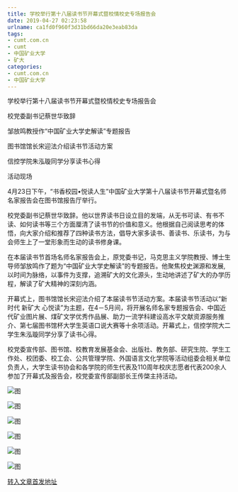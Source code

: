 ```yaml
---
title: 学校举行第十八届读书节开幕式暨校情校史专场报告会
date: 2019-04-27 02:23:58
urlname: ca1fd0f960f3d31bd66da20e3eab83da
tags: 
- cumt.com.cn
- cumt
- 中国矿业大学
- 矿大
categories:
- cumt.com.cn
- 中国矿业大学
---
```


学校举行第十八届读书节开幕式暨校情校史专场报告会

校党委副书记蔡世华致辞

邹放鸣教授作“中国矿业大学史解读”专题报告

图书馆馆长宋迎法介绍读书节活动方案

信控学院朱泓璇同学分享读书心得

活动现场

4月23日下午，“书香校园•悦读人生”中国矿业大学第十八届读书节开幕式暨名师名家报告会在图书馆报告厅举行。

校党委副书记蔡世华致辞。他以世界读书日设立目的发端，从无书可读、有书不读、如何读书等三个方面厘清了读书节的价值和意义。他根据自己阅读思考的体悟，向大家介绍和推荐了四种读书方法，倡导大家多读书、善读书、乐读书，为与会师生上了一堂形象而生动的读书修身课。

在本届读书节首场名师名家报告会上，原党委书记，马克思主义学院教授、博士生导师邹放鸣作了题为“中国矿业大学史解读”的专题报告。他聚焦校史渊源和发展,以时间为脉络，以事件为支撑，追溯矿大的文化源头，生动地讲述了矿大的办学历程，解读了矿大精神的深刻内涵。

开幕式上，图书馆馆长宋迎法介绍了本届读书节活动方案。本届读书节活动以“新时代 新矿大 心悦读”为主题，在4－5月间，将开展名师名家专题报告会、中国近代矿业图片展、煤矿文学优秀作品展、助力一流学科建设高水平文献资源服务推介、第七届图书馆杯大学生英语口说大赛等十余项活动。开幕式上，信控学院大二学生朱泓璇同学分享了读书心得。

校党委宣传部、图书馆、校教育发展基金会、出版社、教务部、研究生院、学生工作处、校团委、校工会、公共管理学院、外国语言文化学院等活动组委会相关单位负责人，大学生读书协会和各学院的师生代表及110周年校庆志愿者代表200余人参加了开幕式及报告会，校党委宣传部副部长王传棨主持活动。

![图](http://xwzx.cumt.edu.cn/_upload/article/images/72/1b/a6ed76c14fc0b10f41adabbffb9c/b7944334-8f81-4233-8d77-b62360ed68dc.jpg)

![图](http://xwzx.cumt.edu.cn/_upload/article/images/72/1b/a6ed76c14fc0b10f41adabbffb9c/60c04a16-e6b1-4283-acd3-c8a61c196308.jpg)

![图](http://xwzx.cumt.edu.cn/_upload/article/images/72/1b/a6ed76c14fc0b10f41adabbffb9c/f70465e8-9dee-4a8d-913b-0a24528ed744.jpg)

![图](http://xwzx.cumt.edu.cn/_upload/article/images/72/1b/a6ed76c14fc0b10f41adabbffb9c/1628e055-ebb4-4d68-a1b5-14696e29f5fa.jpg)

![图](http://xwzx.cumt.edu.cn/_upload/article/images/72/1b/a6ed76c14fc0b10f41adabbffb9c/8692c0e6-855e-4a82-a017-98e4256b334e.jpg)

![图](http://xwzx.cumt.edu.cn/_upload/article/images/72/1b/a6ed76c14fc0b10f41adabbffb9c/5320e8ad-4db5-4dad-9cd1-ada49a76ae45.jpg)

[转入文章首发地址](http://xwzx.cumt.edu.cn/f5/6f/c513a521583/page.htm)